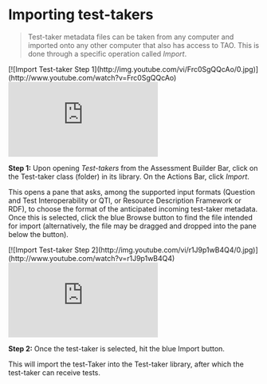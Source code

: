 # Importing test-takers

>Test-taker metadata files can be taken from any computer and imported onto any other computer that also has access to TAO. This is done through a specific operation called *Import*.

<div class="hidden-video">
[![Import Test-taker Step 1](http://img.youtube.com/vi/Frc0SgQQcAo/0.jpg)](http://www.youtube.com/watch?v=Frc0SgQQcAo)
</div>

<div class='embed-container'><iframe src="https://www.youtube.com/embed/Frc0SgQQcAo?rel=0" frameborder="0" allowfullscreen></iframe></div>

**Step 1:** Upon opening *Test-takers* from the Assessment Builder Bar, click on the Test-taker class (folder) in its library. On the Actions Bar, click *Import*.

This opens a pane that asks, among the supported input formats (Question and Test Interoperability or QTI, or Resource Description Framework or RDF), to choose the format of the anticipated incoming test-taker metadata. Once this is selected, click the blue Browse button to find the file intended for import (alternatively, the file may be dragged and dropped into the pane below the button). 

<div class="hidden-video">
[![Import Test-taker Step 2](http://img.youtube.com/vi/r1J9p1wB4Q4/0.jpg)](http://www.youtube.com/watch?v=r1J9p1wB4Q4)
</div>

<div class='embed-container'><iframe src="https://www.youtube.com/embed/r1J9p1wB4Q4?rel=0" frameborder="0" allowfullscreen></iframe></div>

**Step 2:** Once the test-taker is selected, hit the blue Import button.

This will import the test-Taker into the Test-taker library, after which the test-taker can receive tests.
